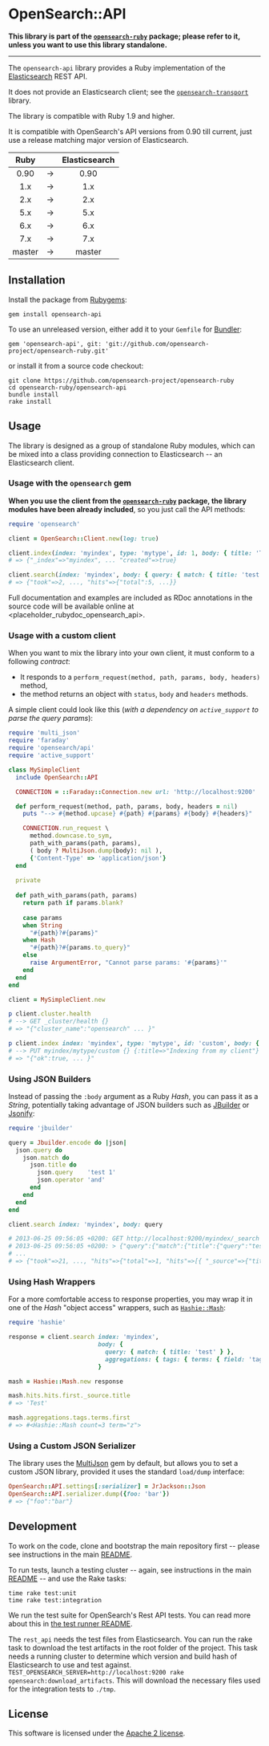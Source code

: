 # OpenSearch::API

**This library is part of the [`opensearch-ruby`](https://github.com/opensearch-project/opensearch-ruby/) package;
please refer to it, unless you want to use this library standalone.**

----

The `opensearch-api` library provides a Ruby implementation of
the [Elasticsearch](http://opensearch.com) REST API.

It does not provide an Elasticsearch client; see the
[`opensearch-transport`](https://github.com/opensearch-project/opensearch-ruby/tree/master/opensearch-transport) library.

The library is compatible with Ruby 1.9 and higher.

It is compatible with OpenSearch's API versions from 0.90 till current, just use a release matching major version of Elasticsearch.

| Ruby          |   | Elasticsearch |
|:-------------:|:-:| :-----------: |
| 0.90          | → | 0.90          |
| 1.x           | → | 1.x           |
| 2.x           | → | 2.x           |
| 5.x           | → | 5.x           |
| 6.x           | → | 6.x           |
| 7.x           | → | 7.x           |
| master        | → | master        |

## Installation

Install the package from [Rubygems](https://rubygems.org):

    gem install opensearch-api

To use an unreleased version, either add it to your `Gemfile` for [Bundler](http://gembundler.com):

    gem 'opensearch-api', git: 'git://github.com/opensearch-project/opensearch-ruby.git'

or install it from a source code checkout:

    git clone https://github.com/opensearch-project/opensearch-ruby
    cd opensearch-ruby/opensearch-api
    bundle install
    rake install

## Usage

The library is designed as a group of standalone Ruby modules, which can be mixed into a class
providing connection to Elasticsearch -- an Elasticsearch client.

### Usage with the `opensearch` gem

**When you use the client from the [`opensearch-ruby`](https://github.com/opensearch-project/opensearch-ruby/) package,
the library modules have been already included**, so you just call the API methods:

```ruby
require 'opensearch'

client = OpenSearch::Client.new(log: true)

client.index(index: 'myindex', type: 'mytype', id: 1, body: { title: 'Test' })
# => {"_index"=>"myindex", ... "created"=>true}

client.search(index: 'myindex', body: { query: { match: { title: 'test' } } })
# => {"took"=>2, ..., "hits"=>{"total":5, ...}}
```

Full documentation and examples are included as RDoc annotations in the source code
will be available online at <placeholder_rubydoc_opensearch_api>.

### Usage with a custom client

When you want to mix the library into your own client, it must conform to a following _contract_:

* It responds to a `perform_request(method, path, params, body, headers)` method,
* the method returns an object with `status`, `body` and `headers` methods.

A simple client could look like this (_with a dependency on `active_support` to parse the query params_):

```ruby
require 'multi_json'
require 'faraday'
require 'opensearch/api'
require 'active_support'

class MySimpleClient
  include OpenSearch::API

  CONNECTION = ::Faraday::Connection.new url: 'http://localhost:9200'

  def perform_request(method, path, params, body, headers = nil)
    puts "--> #{method.upcase} #{path} #{params} #{body} #{headers}"

    CONNECTION.run_request \
      method.downcase.to_sym,
      path_with_params(path, params),
      ( body ? MultiJson.dump(body): nil ),
      {'Content-Type' => 'application/json'}
  end
  
  private
  
  def path_with_params(path, params)
    return path if params.blank?
  
    case params
    when String
      "#{path}?#{params}"
    when Hash
      "#{path}?#{params.to_query}"
    else
      raise ArgumentError, "Cannot parse params: '#{params}'"
    end
  end
end

client = MySimpleClient.new

p client.cluster.health
# --> GET _cluster/health {}
# => "{"cluster_name":"opensearch" ... }"

p client.index index: 'myindex', type: 'mytype', id: 'custom', body: { title: "Indexing from my client" }
# --> PUT myindex/mytype/custom {} {:title=>"Indexing from my client"}
# => "{"ok":true, ... }"
```

### Using JSON Builders

Instead of passing the `:body` argument as a Ruby _Hash_, you can pass it as a _String_, potentially
taking advantage of JSON builders such as [JBuilder](https://github.com/rails/jbuilder) or
[Jsonify](https://github.com/bsiggelkow/jsonify):

```ruby
require 'jbuilder'

query = Jbuilder.encode do |json|
  json.query do
    json.match do
      json.title do
        json.query    'test 1'
        json.operator 'and'
      end
    end
  end
end

client.search index: 'myindex', body: query

# 2013-06-25 09:56:05 +0200: GET http://localhost:9200/myindex/_search [status:200, request:0.015s, query:0.011s]
# 2013-06-25 09:56:05 +0200: > {"query":{"match":{"title":{"query":"test 1","operator":"and"}}}}
# ...
# => {"took"=>21, ..., "hits"=>{"total"=>1, "hits"=>[{ "_source"=>{"title"=>"Test 1", ...}}]}}
```

### Using Hash Wrappers

For a more comfortable access to response properties, you may wrap it in one of the _Hash_ "object access"
wrappers, such as [`Hashie::Mash`](https://github.com/intridea/hashie):

```ruby
require 'hashie'

response = client.search index: 'myindex',
                         body: {
                           query: { match: { title: 'test' } },
                           aggregations: { tags: { terms: { field: 'tags' } } }
                         }

mash = Hashie::Mash.new response

mash.hits.hits.first._source.title
# => 'Test'

mash.aggregations.tags.terms.first
# => #<Hashie::Mash count=3 term="z">
```

### Using a Custom JSON Serializer

The library uses the [MultiJson](https://rubygems.org/gems/multi_json/) gem by default,
but allows you to set a custom JSON library, provided it uses the standard `load/dump`
interface:

```ruby
OpenSearch::API.settings[:serializer] = JrJackson::Json
OpenSearch::API.serializer.dump({foo: 'bar'})
# => {"foo":"bar"}
```

## Development

To work on the code, clone and bootstrap the main repository first -- please see instructions in the main [README](../README.md#development).

To run tests, launch a testing cluster -- again, see instructions in the main [README](../README.md#development) -- and use the Rake tasks:

```
time rake test:unit
time rake test:integration
```

We run the test suite for OpenSearch's Rest API tests. You can read more about this in [the test runner README](https://github.com/opensearch-project/opensearch-ruby/tree/master/api-spec-testing#rest-api-yaml-test-runner).

The `rest_api` needs the test files from Elasticsearch. You can run the rake task to download the test artifacts in the root folder of the project. This task needs a running cluster to determine which version and build hash of Elasticsearch to use and test against. `TEST_OPENSEARCH_SERVER=http://localhost:9200 rake opensearch:download_artifacts`. This will download the necessary files used for the integration tests to `./tmp`.

## License

This software is licensed under the [Apache 2 license](./LICENSE).
